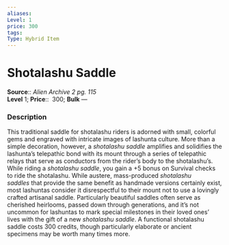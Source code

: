 ```yaml
---
aliases: 
Level: 1 
price: 300
tags: 
Type: Hybrid Item
---
```


# Shotalashu Saddle

**Source**:: _Alien Archive 2 pg. 115_  
**Level** 1;
**Price**::  300; **Bulk** —

### Description

This traditional saddle for shotalashu riders is adorned with small, colorful gems and engraved with intricate images of lashunta culture. More than a simple decoration, however, a _shotalashu saddle_ amplifies and solidifies the lashunta’s telepathic bond with its mount through a series of telepathic relays that serve as conductors from the rider’s body to the shotalashu’s. While riding a _shotalashu saddle_, you gain a +5 bonus on Survival checks to ride the shotalashu. While austere, mass-produced _shotalashu saddles_ that provide the same benefit as handmade versions certainly exist, most lashuntas consider it disrespectful to their mount not to use a lovingly crafted artisanal saddle. Particularly beautiful saddles often serve as cherished heirlooms, passed down through generations, and it’s not uncommon for lashuntas to mark special milestones in their loved ones’ lives with the gift of a new _shotalashu saddle_. A functional shotalashu saddle costs 300 credits, though particularly elaborate or ancient specimens may be worth many times more.
